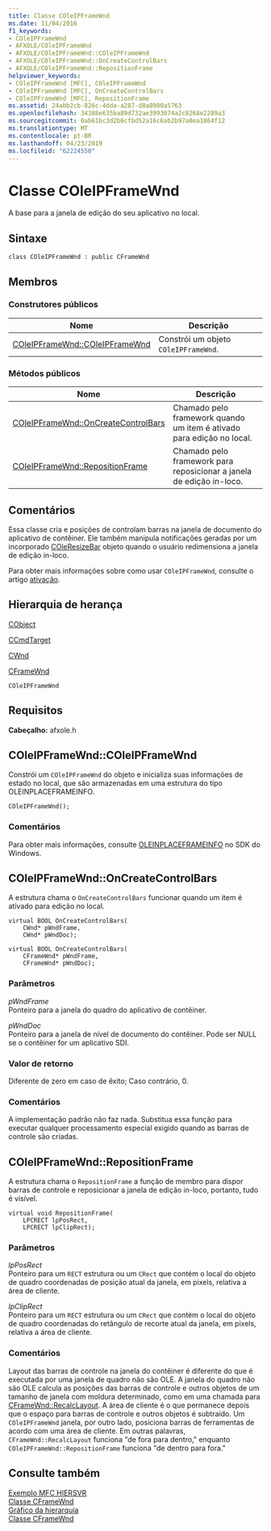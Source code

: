 ```yaml
---
title: Classe COleIPFrameWnd
ms.date: 11/04/2016
f1_keywords:
- COleIPFrameWnd
- AFXOLE/COleIPFrameWnd
- AFXOLE/COleIPFrameWnd::COleIPFrameWnd
- AFXOLE/COleIPFrameWnd::OnCreateControlBars
- AFXOLE/COleIPFrameWnd::RepositionFrame
helpviewer_keywords:
- COleIPFrameWnd [MFC], COleIPFrameWnd
- COleIPFrameWnd [MFC], OnCreateControlBars
- COleIPFrameWnd [MFC], RepositionFrame
ms.assetid: 24abb2cb-826c-4dda-a287-d8a8900a5763
ms.openlocfilehash: 34388e635ba89d732ae3993074a2c8268e2289a3
ms.sourcegitcommit: 0ab61bc3d2b6cfbd52a16c6ab2b97a8ea1864f12
ms.translationtype: MT
ms.contentlocale: pt-BR
ms.lasthandoff: 04/23/2019
ms.locfileid: "62224550"
---
```

# <a name="coleipframewnd-class"></a>Classe COleIPFrameWnd

A base para a janela de edição do seu aplicativo no local.

## <a name="syntax"></a>Sintaxe

```
class COleIPFrameWnd : public CFrameWnd
```

## <a name="members"></a>Membros

### <a name="public-constructors"></a>Construtores públicos

|Nome|Descrição|
|----------|-----------------|
|[COleIPFrameWnd::COleIPFrameWnd](#coleipframewnd)|Constrói um objeto `COleIPFrameWnd`.|

### <a name="public-methods"></a>Métodos públicos

|Nome|Descrição|
|----------|-----------------|
|[COleIPFrameWnd::OnCreateControlBars](#oncreatecontrolbars)|Chamado pelo framework quando um item é ativado para edição no local.|
|[COleIPFrameWnd::RepositionFrame](#repositionframe)|Chamado pelo framework para reposicionar a janela de edição in-loco.|

## <a name="remarks"></a>Comentários

Essa classe cria e posições de controlam barras na janela de documento do aplicativo de contêiner. Ele também manipula notificações geradas por um incorporado [COleResizeBar](../../mfc/reference/coleresizebar-class.md) objeto quando o usuário redimensiona a janela de edição in-loco.

Para obter mais informações sobre como usar `COleIPFrameWnd`, consulte o artigo [ativação](../../mfc/activation-cpp.md).

## <a name="inheritance-hierarchy"></a>Hierarquia de herança

[CObject](../../mfc/reference/cobject-class.md)

[CCmdTarget](../../mfc/reference/ccmdtarget-class.md)

[CWnd](../../mfc/reference/cwnd-class.md)

[CFrameWnd](../../mfc/reference/cframewnd-class.md)

`COleIPFrameWnd`

## <a name="requirements"></a>Requisitos

**Cabeçalho:** afxole.h

##  <a name="coleipframewnd"></a>  COleIPFrameWnd::COleIPFrameWnd

Constrói um `COleIPFrameWnd` do objeto e inicializa suas informações de estado no local, que são armazenadas em uma estrutura do tipo OLEINPLACEFRAMEINFO.

```
COleIPFrameWnd();
```

### <a name="remarks"></a>Comentários

Para obter mais informações, consulte [OLEINPLACEFRAMEINFO](/windows/desktop/api/oleidl/ns-oleidl-tagoifi) no SDK do Windows.

##  <a name="oncreatecontrolbars"></a>  COleIPFrameWnd::OnCreateControlBars

A estrutura chama o `OnCreateControlBars` funcionar quando um item é ativado para edição no local.

```
virtual BOOL OnCreateControlBars(
    CWnd* pWndFrame,
    CWnd* pWndDoc);

virtual BOOL OnCreateControlBars(
    CFrameWnd* pWndFrame,
    CFrameWnd* pWndDoc);
```

### <a name="parameters"></a>Parâmetros

*pWndFrame*<br/>
Ponteiro para a janela do quadro do aplicativo de contêiner.

*pWndDoc*<br/>
Ponteiro para a janela de nível de documento do contêiner. Pode ser NULL se o contêiner for um aplicativo SDI.

### <a name="return-value"></a>Valor de retorno

Diferente de zero em caso de êxito; Caso contrário, 0.

### <a name="remarks"></a>Comentários

A implementação padrão não faz nada. Substitua essa função para executar qualquer processamento especial exigido quando as barras de controle são criadas.

##  <a name="repositionframe"></a>  COleIPFrameWnd::RepositionFrame

A estrutura chama o `RepositionFrame` a função de membro para dispor barras de controle e reposicionar a janela de edição in-loco, portanto, tudo é visível.

```
virtual void RepositionFrame(
    LPCRECT lpPosRect,
    LPCRECT lpClipRect);
```

### <a name="parameters"></a>Parâmetros

*lpPosRect*<br/>
Ponteiro para um `RECT` estrutura ou um `CRect` que contém o local do objeto de quadro coordenadas de posição atual da janela, em pixels, relativa a área de cliente.

*lpClipRect*<br/>
Ponteiro para um `RECT` estrutura ou um `CRect` que contém o local do objeto de quadro coordenadas do retângulo de recorte atual da janela, em pixels, relativa a área de cliente.

### <a name="remarks"></a>Comentários

Layout das barras de controle na janela do contêiner é diferente do que é executada por uma janela de quadro não são OLE. A janela do quadro não são OLE calcula as posições das barras de controle e outros objetos de um tamanho de janela com moldura determinado, como em uma chamada para [CFrameWnd::RecalcLayout](../../mfc/reference/cframewnd-class.md#recalclayout). A área de cliente é o que permanece depois que o espaço para barras de controle e outros objetos é subtraído. Um `COleIPFrameWnd` janela, por outro lado, posiciona barras de ferramentas de acordo com uma área de cliente. Em outras palavras, `CFrameWnd::RecalcLayout` funciona "de fora para dentro," enquanto `COleIPFrameWnd::RepositionFrame` funciona "de dentro para fora."

## <a name="see-also"></a>Consulte também

[Exemplo MFC HIERSVR](../../overview/visual-cpp-samples.md)<br/>
[Classe CFrameWnd](../../mfc/reference/cframewnd-class.md)<br/>
[Gráfico da hierarquia](../../mfc/hierarchy-chart.md)<br/>
[Classe CFrameWnd](../../mfc/reference/cframewnd-class.md)
